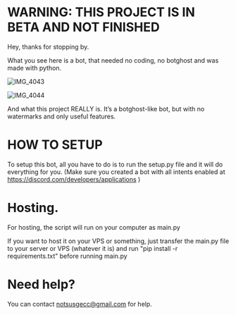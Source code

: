 # WARNING: THIS PROJECT IS IN BETA AND NOT FINISHED

Hey, thanks for stopping by.

What you see here is a bot, that needed no coding, no botghost and was made with python.

![IMG_4043](https://github.com/stinkyfart69420/custom_discord_moderation_bot/assets/147311474/c8357487-2d1d-4848-a51e-a9be8874ba2f)

![IMG_4044](https://github.com/stinkyfart69420/custom_discord_moderation_bot/assets/147311474/7cd6138c-5b27-42a8-80b3-c8a97196487f)


And what this project REALLY is. It’s a botghost-like bot, but with no watermarks and only useful features.

# HOW TO SETUP

To setup this bot, all you have to do is to run the setup.py file and it will do everything for you. (Make sure you created a bot with all intents enabled at https://discord.com/developers/applications )

# Hosting.

For hosting, the script will run on your computer as main.py

If you want to host it on your VPS or something, just transfer the main.py file to your server or VPS (whatever it is) and run "pip install -r requirements.txt" before running main.py

# Need help?

You can contact notsusgecc@gmail.com for help.
